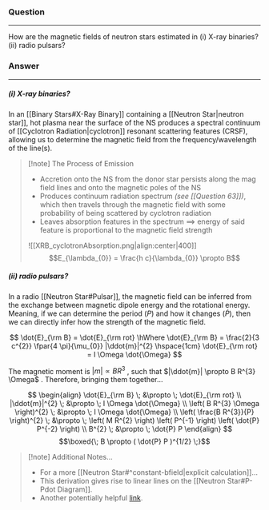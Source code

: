 ### Question
---
How are the magnetic fields of neutron stars estimated in (i) X-ray binaries? (ii) radio pulsars?

### Answer
---
##### (i) X-ray binaries?

In an [[Binary Stars#X-Ray Binary]] containing a [[Neutron Star|neutron star]], hot plasma near the surface of the NS produces a spectral continuum of [[Cyclotron Radiation|cyclotron]] resonant scattering features (CRSF), allowing us to determine the magnetic field from the frequency/wavelength of the line(s).

> [!note] The Process of Emission
> - Accretion onto the NS from the donor star persists along the mag field lines and onto the magnetic poles of the NS
> - Produces continuum radiation spectrum *(see [[Question 63]])*, which then travels through the magnetic field with some probability of being scattered by cyclotron radiation
> - Leaves absorption features in the spectrum $\implies$ energy of said feature is proportional to the magnetic field strength
> 
> ![[XRB_cyclotronAbsorption.png|align:center|400]]
> $$E_{\lambda_{0}} = \frac{h c}{\lambda_{0}} \propto B$$

##### (ii) radio pulsars?

In a radio [[Neutron Star#Pulsar]], the magnetic field can be inferred from the exchange between magnetic dipole energy and the rotational energy. Meaning, if we can determine the period ($P$) and how it changes ($\dot{P}$), then we can directly infer how the strength of the magnetic field.

$$
\dot{E}_{\rm B} = \dot{E}_{\rm rot} \hWhere \dot{E}_{\rm B} = \frac{2}{3 c^{2}} \fpar{4 \pi}{\mu_{0}} |\ddot{m}|^{2} \hspace{1cm} \dot{E}_{\rm rot} = I \Omega \dot{\Omega}
$$

The magnetic moment is  $|m| \propto B R^{3}$ , such that $|\ddot{m}| \propto B R^{3} \Omega$ . Therefore, bringing them together...

$$
\begin{align}
	\dot{E}_{\rm B} \; &\propto \; \dot{E}_{\rm rot} \\
	|\ddot{m}|^{2} \; &\propto \; I \Omega \dot{\Omega} \\
	\left( B R^{3} \Omega \right)^{2} \; &\propto \; I \Omega \dot{\Omega} \\
	\left( \frac{B R^{3}}{P} \right)^{2} \; &\propto \; \left( M R^{2} \right) \left( P^{-1} \right) \left( \dot{P} P^{-2} \right) \\
	B^{2} \; &\propto \; \dot{P} P
\end{align}
$$
$$\boxed{\; B \propto ( \dot{P} P )^{1/2} \;}$$

> [!note] Additional Notes...
> 
> - For a more [[Neutron Star#^constant-bfield|explicit calculation]]...
> - This derivation gives rise to linear lines on the [[Neutron Star#P-Pdot Diagram]].
> - Another potentially helpful [link](https://www.cv.nrao.edu/~sransom/web/Ch6.html).

